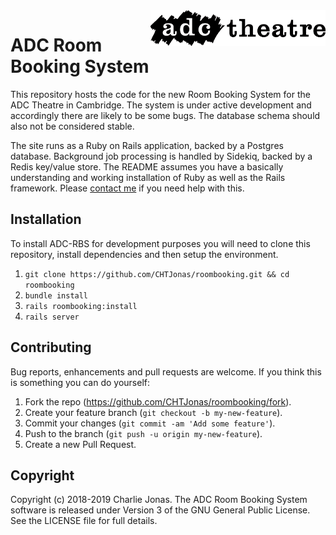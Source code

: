 <img width="280" align="right" src="https://raw.githubusercontent.com/CHTJonas/roombooking/master/public/logo-long-black.svg?sanitize=true">

# ADC Room Booking System
This repository hosts the code for the new Room Booking System for the ADC Theatre in Cambridge.
The system is under active development and accordingly there are likely to be some bugs.
The database schema should also not be considered stable.

The site runs as a Ruby on Rails application, backed by a Postgres database.
Background job processing is handled by Sidekiq, backed by a Redis key/value store.
The README assumes you have a basically understanding and working installation of Ruby as well as the Rails framework.
Please [contact me](mailto:charlie@charliejonas.co.uk) if you need help with this.

## Installation
To install ADC-RBS for development purposes you will need to clone this repository, install dependencies and then setup the environment.

1. `git clone https://github.com/CHTJonas/roombooking.git && cd roombooking`
2. `bundle install`
3. `rails roombooking:install`
4. `rails server`

## Contributing
Bug reports, enhancements and pull requests are welcome.
If you think this is something you can do yourself:

1. Fork the repo (https://github.com/CHTJonas/roombooking/fork).
2. Create your feature branch (`git checkout -b my-new-feature`).
3. Commit your changes (`git commit -am 'Add some feature'`).
4. Push to the branch (`git push -u origin my-new-feature`).
5. Create a new Pull Request.

## Copyright
Copyright (c) 2018-2019 Charlie Jonas.
The ADC Room Booking System software is released under Version 3 of the GNU General Public License.
See the LICENSE file for full details.
